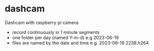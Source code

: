 # dashcam
Dashcam with raspberry pi camera

- record continuously in 1 minute segments
- one folder per day (named Y-m-d) e.g 2023-06-19
- files are named by the date and time e.g. 2023-06-19 2238.h264
